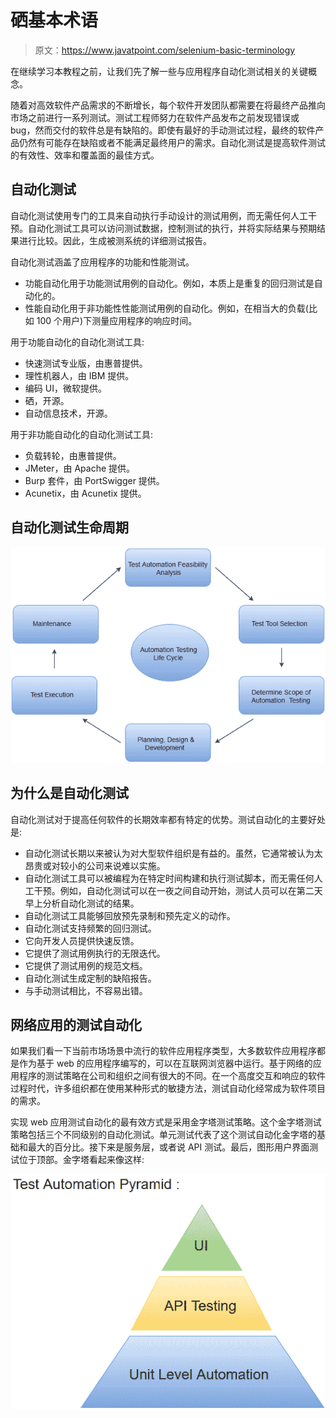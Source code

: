 # 硒基本术语

> 原文：<https://www.javatpoint.com/selenium-basic-terminology>

在继续学习本教程之前，让我们先了解一些与应用程序自动化测试相关的关键概念。

随着对高效软件产品需求的不断增长，每个软件开发团队都需要在将最终产品推向市场之前进行一系列测试。测试工程师努力在软件产品发布之前发现错误或 bug，然而交付的软件总是有缺陷的。即使有最好的手动测试过程，最终的软件产品仍然有可能存在缺陷或者不能满足最终用户的需求。自动化测试是提高软件测试的有效性、效率和覆盖面的最佳方式。

## 自动化测试

自动化测试使用专门的工具来自动执行手动设计的测试用例，而无需任何人工干预。自动化测试工具可以访问测试数据，控制测试的执行，并将实际结果与预期结果进行比较。因此，生成被测系统的详细测试报告。

自动化测试涵盖了应用程序的功能和性能测试。

*   功能自动化用于功能测试用例的自动化。例如，本质上是重复的回归测试是自动化的。
*   性能自动化用于非功能性性能测试用例的自动化。例如，在相当大的负载(比如 100 个用户)下测量应用程序的响应时间。

用于功能自动化的自动化测试工具:

*   快速测试专业版，由惠普提供。
*   理性机器人，由 IBM 提供。
*   编码 UI，微软提供。
*   硒，开源。
*   自动信息技术，开源。

用于非功能自动化的自动化测试工具:

*   负载转轮，由惠普提供。
*   JMeter，由 Apache 提供。
*   Burp 套件，由 PortSwigger 提供。
*   Acunetix，由 Acunetix 提供。

## 自动化测试生命周期

![Selenium Basic Terminology](img/dc2a579e83e2c339c1d4d34f633842d2.png)

## 为什么是自动化测试

自动化测试对于提高任何软件的长期效率都有特定的优势。测试自动化的主要好处是:

*   自动化测试长期以来被认为对大型软件组织是有益的。虽然，它通常被认为太昂贵或对较小的公司来说难以实施。
*   自动化测试工具可以被编程为在特定时间构建和执行测试脚本，而无需任何人工干预。例如，自动化测试可以在一夜之间自动开始，测试人员可以在第二天早上分析自动化测试的结果。
*   自动化测试工具能够回放预先录制和预先定义的动作。
*   自动化测试支持频繁的回归测试。
*   它向开发人员提供快速反馈。
*   它提供了测试用例执行的无限迭代。
*   它提供了测试用例的规范文档。
*   自动化测试生成定制的缺陷报告。
*   与手动测试相比，不容易出错。

## 网络应用的测试自动化

如果我们看一下当前市场场景中流行的软件应用程序类型，大多数软件应用程序都是作为基于 web 的应用程序编写的，可以在互联网浏览器中运行。基于网络的应用程序的测试策略在公司和组织之间有很大的不同。在一个高度交互和响应的软件过程时代，许多组织都在使用某种形式的敏捷方法，测试自动化经常成为软件项目的需求。

实现 web 应用测试自动化的最有效方式是采用金字塔测试策略。这个金字塔测试策略包括三个不同级别的自动化测试。单元测试代表了这个测试自动化金字塔的基础和最大的百分比。接下来是服务层，或者说 API 测试。最后，图形用户界面测试位于顶部。金字塔看起来像这样:

![Selenium Basic Terminology](img/7b59f4a969768a09a881d5c15e9957e4.png)